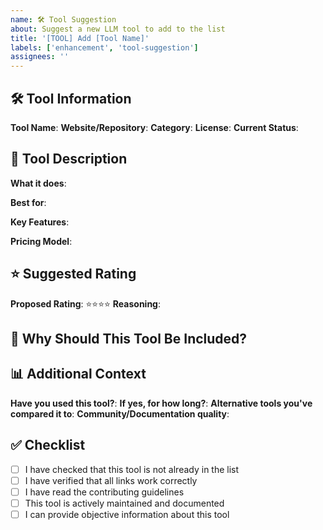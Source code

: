 ```yaml
---
name: 🛠️ Tool Suggestion
about: Suggest a new LLM tool to add to the list
title: '[TOOL] Add [Tool Name]'
labels: ['enhancement', 'tool-suggestion']
assignees: ''
---
```


## 🛠️ Tool Information

**Tool Name**:
**Website/Repository**:
**Category**: <!-- e.g., Agent Frameworks, Vector Databases, etc. -->
**License**: <!-- e.g., MIT, Apache 2.0, Commercial, etc. -->
**Current Status**: <!-- e.g., Stable, Beta, Active Development -->

## 📝 Tool Description

**What it does**:
<!-- Brief description of the tool's primary function (1-2 sentences) -->

**Best for**:
<!-- Main use cases and target audience -->

**Key Features**:
<!-- List 3-5 key features that set this tool apart -->

**Pricing Model**:
<!-- Free, Paid, Freemium, Enterprise - include rough costs if known -->

## ⭐ Suggested Rating

**Proposed Rating**: ⭐⭐⭐⭐ <!-- 2-5 stars -->
**Reasoning**:
<!-- Why you think it deserves this rating based on our criteria -->

## 🎯 Why Should This Tool Be Included?

<!-- Explain the value this tool brings to the LLM development community -->
<!-- How does it differ from existing tools in the list? -->
<!-- What unique problem does it solve? -->

## 📊 Additional Context

**Have you used this tool?**: <!-- Yes/No -->
**If yes, for how long?**:
**Alternative tools you've compared it to**:
**Community/Documentation quality**: <!-- Rate 1-5 and explain -->

## ✅ Checklist

- [ ] I have checked that this tool is not already in the list
- [ ] I have verified that all links work correctly
- [ ] I have read the contributing guidelines
- [ ] This tool is actively maintained and documented
- [ ] I can provide objective information about this tool
